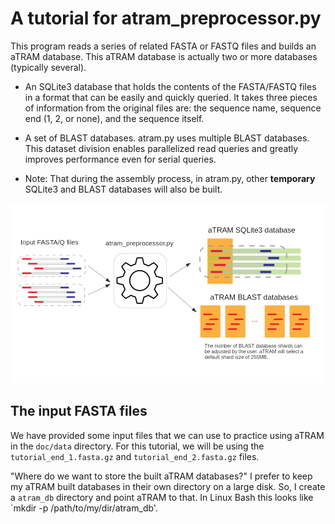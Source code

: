 # A tutorial for atram_preprocessor.py

This program reads a series of related FASTA or FASTQ files and builds an aTRAM database. This aTRAM database is actually two or more databases (typically several).

- An SQLite3 database that holds the contents of the FASTA/FASTQ files in a format that can be easily and quickly queried. It takes three pieces of information from the original files are: the sequence name, sequence end (1, 2, or none), and the sequence itself.


- A set of BLAST databases. atram.py uses multiple BLAST databases. This dataset division enables parallelized read queries and greatly improves performance even for serial queries.


- Note: That during the assembly process, in atram.py, other **temporary** SQLite3 and BLAST databases will also be built.

![atram_preprocessor.py](images/atram_preprocessor.png "aTRAM pre-processor")

## The input FASTA files

We have provided some input files that we can use to practice using aTRAM in the `doc/data` directory. For this tutorial, we will be using the `tutorial_end_1.fasta.gz` and `tutorial_end_2.fasta.gz` files.

"Where do we want to store the built aTRAM databases?" I prefer to keep my aTRAM built databases in their own directory on a large disk. So, I create a `atram_db` directory and point aTRAM to that. In Linux Bash this looks like `mkdir -p /path/to/my/dir/atram_db'.


```python

```

